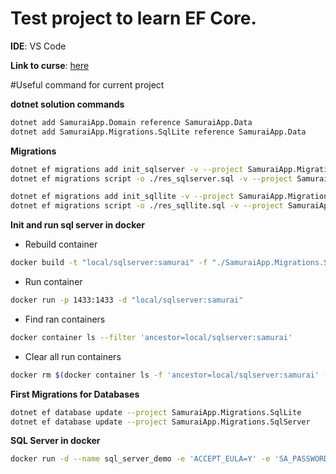 
# Test project to learn EF Core.

**IDE**: VS Code

**Link to curse**: [here](https://app.pluralsight.com/library/courses/entity-framework-core-getting-started/table-of-contents)

#Useful command for current project

**dotnet solution commands**
``` bash
dotnet add SamuraiApp.Domain reference SamuraiApp.Data
dotnet add SamuraiApp.Migrations.SqlLite reference SamuraiApp.Data
```
**Migrations**
``` bash
dotnet ef migrations add init_sqlserver -v --project SamuraiApp.Migrations.SqlServer
dotnet ef migrations script -o ./res_sqlserver.sql -v --project SamuraiApp.Migrations.SqlServer

dotnet ef migrations add init_sqllite -v --project SamuraiApp.Migrations.SqlLite
dotnet ef migrations script -o ./res_sqllite.sql -v --project SamuraiApp.Migrations.SqlLite
```
**Init and run sql server in docker**

- Rebuild container
``` bash
docker build -t "local/sqlserver:samurai" -f "./SamuraiApp.Migrations.SqlServer/dockerfile" "./SamuraiApp.Migrations.SqlServer/"
```
- Run container
``` bash
docker run -p 1433:1433 -d "local/sqlserver:samurai"
```
- Find ran containers
``` bash
docker container ls --filter 'ancestor=local/sqlserver:samurai'
```
- Clear all run containers
``` bash
docker rm $(docker container ls -f 'ancestor=local/sqlserver:samurai' -q) -f
```

**First Migrations for Databases**
``` bash
dotnet ef database update --project SamuraiApp.Migrations.SqlLite
dotnet ef database update --project SamuraiApp.Migrations.SqlServer
```
**SQL Server in docker**
``` bash
docker run -d --name sql_server_demo -e 'ACCEPT_EULA=Y' -e 'SA_PASSWORD=reallyStrongPwd123' -p 1433:1433 microsoft/mssql-server-linux
```